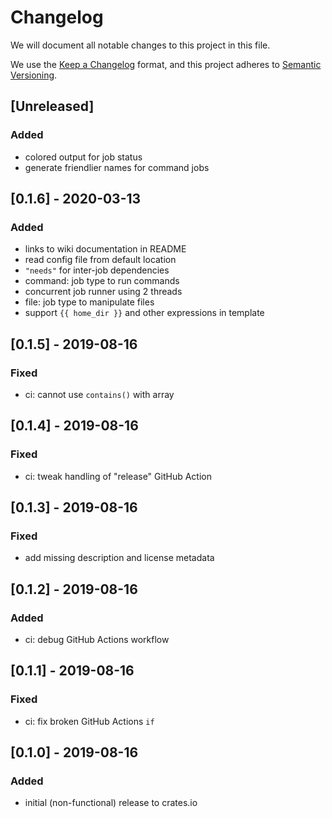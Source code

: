 # Changelog

We will document all notable changes to this project in this file.

We use the [Keep a Changelog](https://keepachangelog.com/en/1.0.0/) format,
and this project adheres to [Semantic Versioning](https://semver.org/spec/v2.0.0.html).

## [Unreleased]

### Added

- colored output for job status
- generate friendlier names for command jobs

## [0.1.6] - 2020-03-13

### Added

- links to wiki documentation in README
- read config file from default location
- `"needs"` for inter-job dependencies
- command: job type to run commands
- concurrent job runner using 2 threads
- file: job type to manipulate files
- support `{{ home_dir }}` and other expressions in template

## [0.1.5] - 2019-08-16

### Fixed

- ci: cannot use `contains()` with array

## [0.1.4] - 2019-08-16

### Fixed

- ci: tweak handling of "release" GitHub Action

## [0.1.3] - 2019-08-16

### Fixed

- add missing description and license metadata

## [0.1.2] - 2019-08-16

### Added

- ci: debug GitHub Actions workflow

## [0.1.1] - 2019-08-16

### Fixed

- ci: fix broken GitHub Actions `if`

## [0.1.0] - 2019-08-16

### Added

- initial (non-functional) release to crates.io
